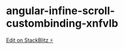 # angular-infine-scroll-custombinding-xnfvlb

[Edit on StackBlitz ⚡️](https://stackblitz.com/edit/angular-infine-scroll-custombinding-xnfvlb)